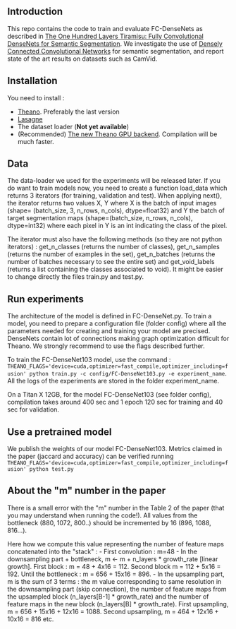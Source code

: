 ## Introduction

This repo contains the code to train and evaluate FC-DenseNets as described in [The One Hundred Layers Tiramisu:
Fully Convolutional DenseNets for Semantic Segmentation](https://arxiv.org/abs/1611.09326). We investigate the use of [Densely Connected Convolutional Networks](https://arxiv.org/abs/1608.06993) for semantic segmentation, and report state of the art results on datasets such as CamVid.

## Installation


You need to install :
- [Theano](https://github.com/Theano/Theano). Preferably the last version
- [Lasagne](https://github.com/Lasagne/Lasagne)
- The dataset loader (**Not yet available**)
- (Recommended) [The new Theano GPU backend](https://github.com/Theano/libgpuarray). Compilation will be much faster.


## Data

The data-loader we used for the experiments will be released later. If you do want to train models now, you need to create a function load_data which returns 3 iterators (for training, validation and test). When applying next(), the iterator returns two values X, Y where X is the batch of input images (shape= (batch_size, 3, n_rows, n_cols), dtype=float32) and Y the batch of target segmentation maps (shape=(batch_size, n_rows, n_cols), dtype=int32) where each pixel in Y is an int indicating the class of the pixel.

The iterator must also have the following methods (so they are not python iterators) : get_n_classes (returns the number of classes), get_n_samples (returns the number of examples in the set), get_n_batches (returns the number of batches necessary to see the entire set) and get_void_labels (returns a list containing the classes associated to void). It might be easier to change directly the files train.py and test.py.


## Run experiments

The architecture of the model is defined in FC-DenseNet.py. To train a model, you need to prepare a configuration file (folder config) where all the parameters needed for creating and training your model are precised. DenseNets contain lot of connections making graph optimization difficult for Theano. We strongly recommend to use the flags described further.

To train the FC-DenseNet103 model, use the command : `THEANO_FLAGS='device=cuda,optimizer=fast_compile,optimizer_including=fusion' python train.py -c config/FC-DenseNet103.py -e experiment_name`. All the logs of the experiments are stored in the folder experiment_name.

On a Titan X 12GB, for the model FC-DenseNet103 (see folder config), compilation takes around 400 sec and 1 epoch 120 sec for training and 40 sec for validation.

## Use a pretrained model

We publish the weights of our model FC-DenseNet103. Metrics claimed in the paper (jaccard and accuracy) can be verified running 
`THEANO_FLAGS='device=cuda,optimizer=fast_compile,optimizer_including=fusion' python test.py`

## About the "m" number in the paper

There is a small error with the "m" number in the Table 2 of the paper (that you may understand when running the code!). All values from the bottleneck (880, 1072, 800..) should be incremented by 16 (896, 1088, 816...).

Here how we compute this value representing the number of feature maps concatenated into the "stack" : 
    - First convolution : m=48
    - In the downsampling part + bottleneck, m <- m + n_layers * growth_rate [linear growth]. First block : m = 48 + 4x16 = 112. Second block m = 112 + 5x16 = 192. Until the bottleneck : m = 656 + 15x16 = 896.
    - In the upsampling part, m is the sum of 3 terms : the m value corresponding to same resolution in the downsampling part (skip connection), the number of feature maps from the upsampled block (n_layers[B-1] * growth_rate) and the number of feature maps in the new block (n_layers[B] * growth_rate). First upsampling, m =  656 + 15x16 + 12x16 = 1088. Second upsampling, m = 464 + 12x16 + 10x16 = 816 etc.
    



